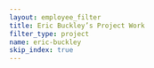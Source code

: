 ```yaml
---
layout: employee_filter
title: Eric Buckley’s Project Work
filter_type: project
name: eric-buckley
skip_index: true
---
```

